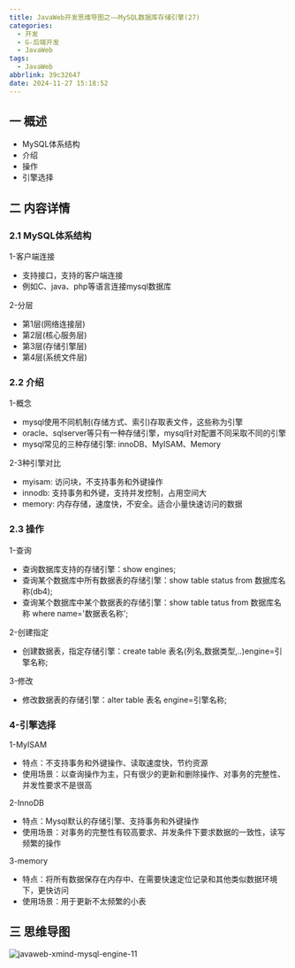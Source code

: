 ```yaml
---
title: JavaWeb开发思维导图之——MySQL数据库存储引擎(27)
categories:
  - 开发
  - G-后端开发
  - JavaWeb
tags:
  - JavaWeb
abbrlink: 39c32647
date: 2024-11-27 15:18:52
---
```

## 一 概述

* MySQL体系结构
* 介绍
* 操作
* 引擎选择

<!--more-->

## 二 内容详情

### 2.1  MySQL体系结构

1-客户端连接

* 支持接口，支持的客户端连接
* 例如C、java、php等语言连接mysql数据库

2-分层

* 第1层(网络连接层)
* 第2层(核心服务层)
* 第3层(存储引擎层)
* 第4层(系统文件层)

### 2.2 介绍

1-概念

* mysql使用不同机制(存储方式、索引)存取表文件，这些称为引擎
* oracle、sqlserver等只有一种存储引擎，mysql针对配置不同采取不同的引擎
* mysql常见的三种存储引擎: innoDB、MyISAM、Memory

2-3种引擎对比

*  myisam: 访问块，不支持事务和外键操作
*  innodb: 支持事务和外键，支持并发控制，占用空间大
*  memory: 内存存储，速度快，不安全。适合小量快速访问的数据

### 2.3 操作

1-查询

* 查询数据库支持的存储引擎：show engines;
* 查询某个数据库中所有数据表的存储引擎：show table status from 数据库名称(db4);
* 查询某个数据库中某个数据表的存储引擎：show table tatus from 数据库名称 where name='数据表名称';

2-创建指定

* 创建数据表，指定存储引擎：create table 表名(列名,数据类型,..)engine=引擎名称;

3-修改

* 修改数据表的存储引擎：alter table 表名 engine=引擎名称;

### 4-引擎选择

1-MyISAM

* 特点：不支持事务和外键操作、读取速度快，节约资源
* 使用场景：以查询操作为主，只有很少的更新和删除操作、对事务的完整性、并发性要求不是很高

2-InnoDB

* 特点：Mysql默认的存储引擎、支持事务和外键操作
* 使用场景：对事务的完整性有较高要求、并发条件下要求数据的一致性，读写频繁的操作

3-memory

* 特点：将所有数据保存在内存中、在需要快速定位记录和其他类似数据环境下，更快访问
* 使用场景：用于更新不太频繁的小表

## 三 思维导图

![javaweb-xmind-mysql-engine-11][1]



[1]:https://cdn.jsdelivr.net/gh/PGzxc/CDN/blog-java/javaweb-xmind-mysql-engine-11.png